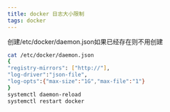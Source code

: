 ```yaml
---
title: docker 日志大小限制
tags: docker
---
```


创建/etc/docker/daemon.json如果已经存在则不用创建

```sh
cat /etc/docker/daemon.json
{
"registry-mirrors": ["http://"],
"log-driver":"json-file",
"log-opts":{"max-size":"1G","max-file":"1"}
}
systemctl daemon-reload
systemctl restart docker
```

